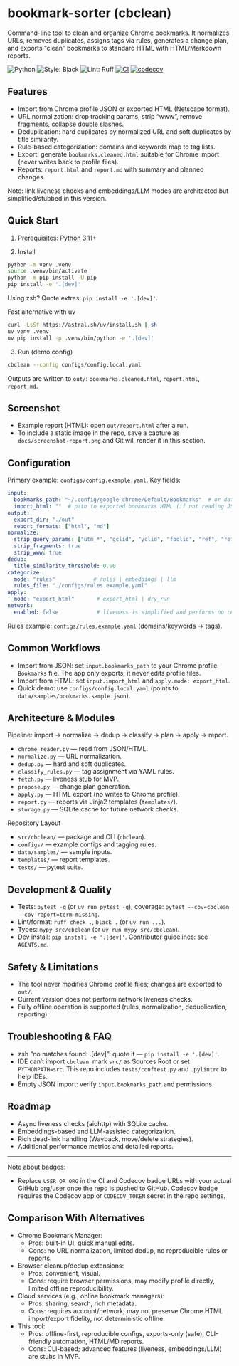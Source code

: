 # bookmark-sorter (cbclean)

Command-line tool to clean and organize Chrome bookmarks. It normalizes URLs, removes duplicates, assigns tags via rules, generates a change plan, and exports “clean” bookmarks to standard HTML with HTML/Markdown reports.

![Python](https://img.shields.io/badge/python-3.11%2B-blue.svg)
![Style: Black](https://img.shields.io/badge/code%20style-black-000000.svg)
![Lint: Ruff](https://img.shields.io/badge/lint-ruff-46aef7.svg)
[![CI](https://github.com/morozsm/bookmark-sorter/actions/workflows/ci.yml/badge.svg)](https://github.com/morozsm/bookmark-sorter/actions/workflows/ci.yml)
[![codecov](https://codecov.io/gh/morozsm/bookmark-sorter/branch/main/graph/badge.svg)](https://codecov.io/gh/morozsm/bookmark-sorter)

## Features
- Import from Chrome profile JSON or exported HTML (Netscape format).
- URL normalization: drop tracking params, strip “www”, remove fragments, collapse double slashes.
- Deduplication: hard duplicates by normalized URL and soft duplicates by title similarity.
- Rule-based categorization: domains and keywords map to tag lists.
- Export: generate `bookmarks.cleaned.html` suitable for Chrome import (never writes back to profile files).
- Reports: `report.html` and `report.md` with summary and planned changes.

Note: link liveness checks and embeddings/LLM modes are architected but simplified/stubbed in this version.

## Quick Start
1) Prerequisites: Python 3.11+

2) Install
```bash
python -m venv .venv
source .venv/bin/activate
python -m pip install -U pip
pip install -e '.[dev]'
```
Using zsh? Quote extras: `pip install -e '.[dev]'`.

Fast alternative with uv
```bash
curl -LsSf https://astral.sh/uv/install.sh | sh
uv venv .venv
uv pip install -p .venv/bin/python -e '.[dev]'
```

3) Run (demo config)
```bash
cbclean --config configs/config.local.yaml
```
Outputs are written to `out/`: `bookmarks.cleaned.html`, `report.html`, `report.md`.

## Screenshot
- Example report (HTML): open `out/report.html` after a run.
- To include a static image in the repo, save a capture as `docs/screenshot-report.png` and Git will render it in this section.

## Configuration
Primary example: `configs/config.example.yaml`. Key fields:
```yaml
input:
  bookmarks_path: "~/.config/google-chrome/Default/Bookmarks"  # or data/samples/bookmarks.sample.json
  import_html: ""  # path to exported bookmarks HTML (if not reading JSON)
output:
  export_dir: "./out"
  report_formats: ["html", "md"]
normalize:
  strip_query_params: ["utm_*", "gclid", "yclid", "fbclid", "ref", "ref_src"]
  strip_fragments: true
  strip_www: true
dedup:
  title_similarity_threshold: 0.90
categorize:
  mode: "rules"            # rules | embeddings | llm
  rules_file: "./configs/rules.example.yaml"
apply:
  mode: "export_html"       # export_html | dry_run
network:
  enabled: false            # liveness is simplified and performs no requests
```
Rules example: `configs/rules.example.yaml` (domains/keywords → tags).

## Common Workflows
- Import from JSON: set `input.bookmarks_path` to your Chrome profile `Bookmarks` file. The app only exports; it never edits profile files.
- Import from HTML: set `input.import_html` and `apply.mode: export_html`.
- Quick demo: use `configs/config.local.yaml` (points to `data/samples/bookmarks.sample.json`).

## Architecture & Modules
Pipeline: import → normalize → dedup → classify → plan → apply → report.
- `chrome_reader.py` — read from JSON/HTML.
- `normalize.py` — URL normalization.
- `dedup.py` — hard and soft duplicates.
- `classify_rules.py` — tag assignment via YAML rules.
- `fetch.py` — liveness stub for MVP.
- `propose.py` — change plan generation.
- `apply.py` — HTML export (no writes to Chrome profile).
- `report.py` — reports via Jinja2 templates (`templates/`).
- `storage.py` — SQLite cache for future network checks.

Repository Layout
- `src/cbclean/` — package and CLI (`cbclean`).
- `configs/` — example configs and tagging rules.
- `data/samples/` — sample inputs.
- `templates/` — report templates.
- `tests/` — pytest suite.

## Development & Quality
- Tests: `pytest -q` (or `uv run pytest -q`); coverage: `pytest --cov=cbclean --cov-report=term-missing`.
- Lint/format: `ruff check .`, `black .` (or `uv run ...`).
- Types: `mypy src/cbclean` (or `uv run mypy src/cbclean`).
- Dev install: `pip install -e '.[dev]'`.
Contributor guidelines: see `AGENTS.md`.

## Safety & Limitations
- The tool never modifies Chrome profile files; changes are exported to `out/`.
- Current version does not perform network liveness checks.
- Fully offline operation is supported (rules, normalization, deduplication, reporting).

## Troubleshooting & FAQ
- zsh “no matches found: .[dev]”: quote it — `pip install -e '.[dev]'`.
- IDE can’t import `cbclean`: mark `src/` as Sources Root or set `PYTHONPATH=src`. This repo includes `tests/conftest.py` and `.pylintrc` to help IDEs.
- Empty JSON import: verify `input.bookmarks_path` and permissions.

## Roadmap
- Async liveness checks (aiohttp) with SQLite cache.
- Embeddings-based and LLM-assisted categorization.
- Rich dead-link handling (Wayback, move/delete strategies).
- Additional performance metrics and detailed reports.

---

Note about badges:
- Replace `USER_OR_ORG` in the CI and Codecov badge URLs with your actual GitHub org/user once the repo is pushed to GitHub. Codecov badge requires the Codecov app or `CODECOV_TOKEN` secret in the repo settings.

## Comparison With Alternatives
- Chrome Bookmark Manager:
  - Pros: built-in UI, quick manual edits.
  - Cons: no URL normalization, limited dedup, no reproducible rules or reports.
- Browser cleanup/dedup extensions:
  - Pros: convenient, visual.
  - Cons: require browser permissions, may modify profile directly, limited offline reproducibility.
- Cloud services (e.g., online bookmark managers):
  - Pros: sharing, search, rich metadata.
  - Cons: requires account/network, may not preserve Chrome HTML import/export fidelity, not deterministic offline.
- This tool:
  - Pros: offline-first, reproducible configs, exports-only (safe), CLI-friendly automation, HTML/MD reports.
  - Cons: CLI-based; advanced features (liveness, embeddings/LLM) are stubs in MVP.
